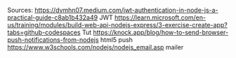 Sources:
https://dvmhn07.medium.com/jwt-authentication-in-node-js-a-practical-guide-c8ab1b432a49 JWT
https://learn.microsoft.com/en-us/training/modules/build-web-api-nodejs-express/3-exercise-create-app?tabs=github-codespaces Tut
https://knock.app/blog/how-to-send-browser-push-notifications-from-nodejs html5 push
https://www.w3schools.com/nodejs/nodejs_email.asp mailer